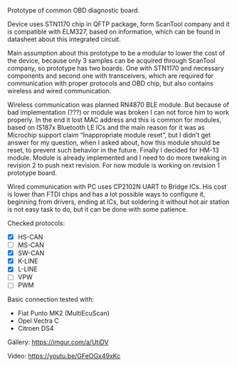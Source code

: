 Prototype of common OBD diagnostic board. 

Device uses STN1170 chip in QFTP package, form ScanTool company and it is compatible with ELM327, based on information, which can be found in datasheet about this integrated circuit. 

Main assumption about this prototype to be a modular to lower the cost of the device, because only 3 samples can be acquired through ScanTool company, so prototype has two boards. One with STN1170 and necessary components and second one with transceivers, which are required for communication with proper protocols and OBD chip, but also contains wireless and wired communication. 

Wireless communication was planned RN4870 BLE module. But because of bad implementation (???) or module was broken I can not force him to work properly. In the end it lost MAC address and this is common for modules, based on IS187x Bluetooth LE ICs and the main reason for it was as Microchip support claim “Inappropriate module reset”, but I didn’t get answer for my question, when I asked about, how this module should be reset, to prevent such behavior in the future. Finally I decided for HM-13 module. Module is already implemented and I need to do more tweaking in revision 2 to push next revision. For now module is working on revision 1 prototype board.

Wired communication with PC uses CP2102N UART to Bridge ICs. His cost is lower than FTDI chips and has a lot possible ways to configure it, beginning from drivers, ending at ICs, but soldering it without hot air station is not easy task to do, but it can be done with some patience.

Checked protocols:
- [x] HS-CAN 
- [ ] MS-CAN 
- [x] SW-CAN 
- [x] K-LINE
- [x] L-LINE
- [ ] VPW
- [ ] PWM

Basic connection tested with:
- Fiat Punto MK2 (MultiEcuScan) 
- Opel Vectra C 
- Citroen DS4 

Gallery: https://imgur.com/a/UtiDV

Video: https://youtu.be/GFeOGx49xKc
